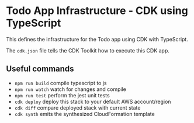 # Todo App Infrastructure - CDK using TypeScript 

This defines the infrastructure for the Todo app using CDK with TypeScript.

The `cdk.json` file tells the CDK Toolkit how to execute this CDK app.

## Useful commands

- `npm run build` compile typescript to js
- `npm run watch` watch for changes and compile
- `npm run test` perform the jest unit tests
- `cdk deploy` deploy this stack to your default AWS account/region
- `cdk diff` compare deployed stack with current state
- `cdk synth` emits the synthesized CloudFormation template
